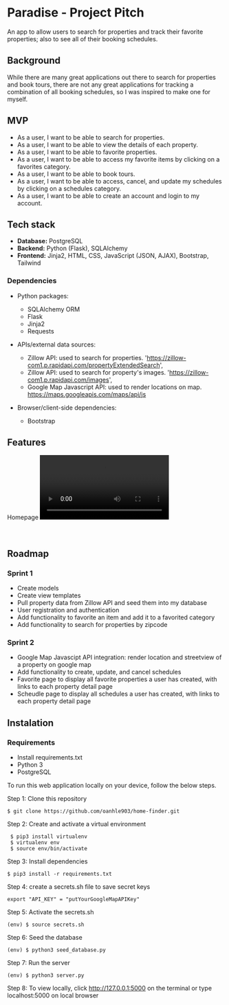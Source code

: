 # Paradise - Project Pitch

An app to allow users to search for properties and track their favorite properties; also to see all of their booking schedules.

## Background

While there are many great applications out there to search for properties and book tours, there are not any great applications for tracking a combination of all booking schedules, so I was inspired to make one for myself.

## MVP

- As a user, I want to be able to search for properties.
- As a user, I want to be able to view the details of each property.
- As a user, I want to be able to favorite properties.
- As a user, I want to be able to access my favorite items by clicking on a favorites category.
- As a user, I want to be able to book tours.
- As a user, I want to be able to access, cancel, and update my schedules by clicking on a schedules category.
- As a user, I want to be able to create an account and login to my account.

## Tech stack

- **Database:** PostgreSQL
- **Backend:** Python (Flask), SQLAlchemy
- **Frontend:** Jinja2, HTML, CSS, JavaScript (JSON, AJAX), Bootstrap, Tailwind

### Dependencies

- Python packages:
  - SQLAlchemy ORM
  - Flask
  - Jinja2
  - Requests
  
- APIs/external data sources:
  - Zillow API: used to search for properties. 'https://zillow-com1.p.rapidapi.com/propertyExtendedSearch', 
  - Zillow API: used to search for property's images. 'https://zillow-com1.p.rapidapi.com/images', 
  - Google Map Javascript API: used to render locations on map. https://maps.googleapis.com/maps/api/js

- Browser/client-side dependencies:
  - Bootstrap


## Features

Homepage
![Homepage](https://user-images.githubusercontent.com/68570059/215597009-e52fc51c-f170-43c5-abe8-33364e532e80.mp4)
<br/><br/><br/>

## Roadmap

### Sprint 1

- Create models
- Create view templates
- Pull property data from Zillow API and seed them into my database
- User registration and authentication
- Add functionality to favorite an item and add it to a favorited category
- Add functionality to search for properties by zipcode

### Sprint 2

- Google Map Javascipt API integration: render location and streetview of a property on google map
- Add functionality to create, update, and cancel schedules
- Favorite page to display all favorite properties a user has created, with links to each property detail page
- Scheudle page to display all schedules a user has created, with links to each property detail page

## Instalation 

### Requirements

* Install requirements.txt
* Python 3
* PostgreSQL


To run this web application locally on your device, follow the below steps.

Step 1: Clone this repository
```
$ git clone https://github.com/oanhle903/home-finder.git
```
Step 2: Create and activate a virtual environment
```
 $ pip3 install virtualenv
 $ virtualenv env
 $ source env/bin/activate
 ```
Step 3: Install dependencies
 ```
 $ pip3 install -r requirements.txt
 ```
Step 4: create a secrets.sh file to save secret keys
 ```
 export "API_KEY" = "putYourGoogleMapAPIKey" 
 ```
Step 5: Activate the secrets.sh
 ```
 (env) $ source secrets.sh
 ```
Step 6: Seed the database
```
(env) $ python3 seed_database.py
```
Step 7: Run the server
```
(env) $ python3 server.py
```
Step 8: To view locally, click http://127.0.0.1:5000 on the terminal or type localhost:5000 on local browser

